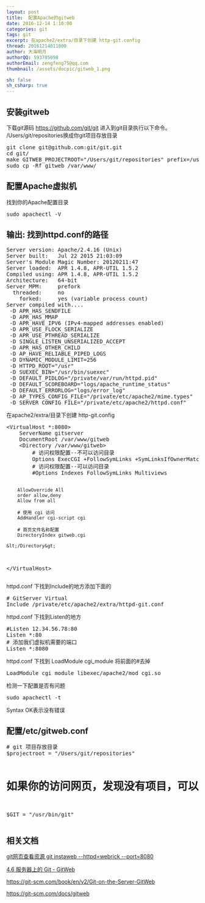 ```yaml
---
layout: post
title:  配置Apache的gitweb
date: 2016-12-14 1:10:00
categories: git
tags: git
excerpt: 在apache2/extra/目录下创建 http-git.config
thread: 20161214011000
author: 大海明月
authorQQ: 593705098
authorEmail: zengfeng75@qq.com
thumbnail: /assets/docpic/gitweb_1.png

sh: false
sh_csharp: true
---
```



<h2 class="nav1">安装gitweb</h2>
<p>下载git源码 <a href="https://github.com/git/git" >https://github.com/git/git</a> 进入到git目录执行以下命令。  /Users/git/repositories换成你git项目存放目录</p>
<pre>
git clone git@github.com:git/git.git
cd git/
make GITWEB_PROJECTROOT="/Users/git/repositories" prefix=/usr gitweb
sudo cp -Rf gitweb /var/www/
</pre>
<p> </p>
<p> </p>

<h2 class="nav1">配置Apache虚拟机</h2>
<p> 找到你的Apache配置目录 </p>
<pre>
sudo apachectl -V
</pre>
<p> </p>
<p> </p>

<h2>输出: 找到httpd.conf的路径</h2>
<pre>
Server version: Apache/2.4.16 (Unix)
Server built:   Jul 22 2015 21:03:09
Server's Module Magic Number: 20120211:47
Server loaded:  APR 1.4.8, APR-UTIL 1.5.2
Compiled using: APR 1.4.8, APR-UTIL 1.5.2
Architecture:   64-bit
Server MPM:     prefork
  threaded:     no
    forked:     yes (variable process count)
Server compiled with....
 -D APR_HAS_SENDFILE
 -D APR_HAS_MMAP
 -D APR_HAVE_IPV6 (IPv4-mapped addresses enabled)
 -D APR_USE_FLOCK_SERIALIZE
 -D APR_USE_PTHREAD_SERIALIZE
 -D SINGLE_LISTEN_UNSERIALIZED_ACCEPT
 -D APR_HAS_OTHER_CHILD
 -D AP_HAVE_RELIABLE_PIPED_LOGS
 -D DYNAMIC_MODULE_LIMIT=256
 -D HTTPD_ROOT="/usr"
 -D SUEXEC_BIN="/usr/bin/suexec"
 -D DEFAULT_PIDLOG="/private/var/run/httpd.pid"
 -D DEFAULT_SCOREBOARD="logs/apache_runtime_status"
 -D DEFAULT_ERRORLOG="logs/error_log"
 -D AP_TYPES_CONFIG_FILE="/private/etc/apache2/mime.types"
 -D SERVER_CONFIG_FILE="/private/etc/apache2/httpd.conf"
</pre>
<p> </p>
<p> </p>


<p>在apache2/extra/目录下创建 http-git.config</p>
<pre>
&lt;VirtualHost *:8080&gt;
    ServerName gitserver
    DocumentRoot /var/www/gitweb
    &lt;Directory /var/www/gitweb&gt;
        # 访问权限配置--不可以访问目录
        Options ExecCGI +FollowSymLinks +SymLinksIfOwnerMatch
        # 访问权限配置--可以访问目录
        #Options Indexes FollowSymLinks Multiviews

        AllowOverride All
        order allow,deny
        Allow from all

        # 使用 cgi 访问
        AddHandler cgi-script cgi

        # 首页文件名称配置
        DirectoryIndex gitweb.cgi

    &lt;/Directory&gt;
&lt;/VirtualHost&gt;
</pre>



<p> </p>
<p> </p>



<p>httpd.conf 下找到Include的地方添加下面的</p>
<pre>
# GitServer Virtual
Include /private/etc/apache2/extra/httpd-git.conf
</pre>
<p> </p>
<p> </p>


<p>httpd.conf 下找到Listen的地方</p>
<pre>
#Listen 12.34.56.78:80
Listen *:80
# 添加我们虚拟机需要的端口
Listen *:8080 
</pre>



<p>httpd.conf 下找到 LoadModule cgi_module 将前面的#去掉</p>
<pre>
LoadModule cgi_module libexec/apache2/mod_cgi.so
</pre>
<p> </p>
<p> </p>



<p>检测一下配置是否有问题</p>
<pre>
sudo apachectl -t
</pre>

<p>Syntax OK表示没有错误</p>


<p> </p>
<p> </p>




<h2 class="nav1">配置/etc/gitweb.conf</h2>
<pre>
# git 项目存放目录
$projectroot = "/Users/git/repositories"

# 如果你的访问网页，发现没有项目，可以配置一下git程序路径
$GIT = "/usr/bin/git"
</pre>
<p> </p>
<p> </p>


<h2 class="nav1">相关文档</h2>
<p><a target="_blank" href="http://blog.ihaiu.com/git_instaweb/#content">git网页查看资源 git instaweb --httpd=webrick --port=8080</a></p>
<p><a target="_blank" href="https://git-scm.com/book/zh/v1/%E6%9C%8D%E5%8A%A1%E5%99%A8%E4%B8%8A%E7%9A%84-Git-GitWeb">4.6 服务器上的 Git - GitWeb</a></p>
<p><a target="_blank" href="https://git-scm.com/book/en/v2/Git-on-the-Server-GitWeb">https://git-scm.com/book/en/v2/Git-on-the-Server-GitWeb</a></p>
<p><a target="_blank" href="https://git-scm.com/docs/gitweb">https://git-scm.com/docs/gitweb</a></p>
<p></p>
<p></p>
